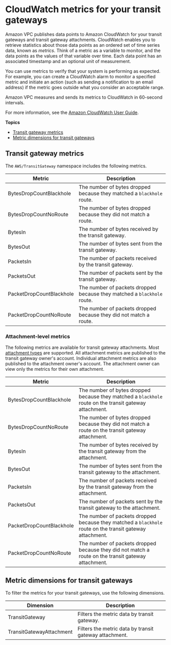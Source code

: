 # CloudWatch metrics for your transit gateways<a name="transit-gateway-cloudwatch-metrics"></a>

Amazon VPC publishes data points to Amazon CloudWatch for your transit gateways and transit gateway attachments\. CloudWatch enables you to retrieve statistics about those data points as an ordered set of time series data, known as *metrics*\. Think of a metric as a variable to monitor, and the data points as the values of that variable over time\. Each data point has an associated timestamp and an optional unit of measurement\.

You can use metrics to verify that your system is performing as expected\. For example, you can create a CloudWatch alarm to monitor a specified metric and initiate an action \(such as sending a notification to an email address\) if the metric goes outside what you consider an acceptable range\.

Amazon VPC measures and sends its metrics to CloudWatch in 60\-second intervals\.

For more information, see the [Amazon CloudWatch User Guide](https://docs.aws.amazon.com/AmazonCloudWatch/latest/monitoring/)\.

**Topics**
+ [Transit gateway metrics](#transit-gateway-metrics)
+ [Metric dimensions for transit gateways](#transit-gateway-dimensions)

## Transit gateway metrics<a name="transit-gateway-metrics"></a>

The `AWS/TransitGateway` namespace includes the following metrics\.


| Metric | Description | 
| --- | --- | 
| BytesDropCountBlackhole |  The number of bytes dropped because they matched a `blackhole` route\.  | 
| BytesDropCountNoRoute |  The number of bytes dropped because they did not match a route\.  | 
| BytesIn |  The number of bytes received by the transit gateway\.  | 
| BytesOut |  The number of bytes sent from the transit gateway\.  | 
| PacketsIn |  The number of packets received by the transit gateway\.  | 
| PacketsOut |  The number of packets sent by the transit gateway\.  | 
| PacketDropCountBlackhole |  The number of packets dropped because they matched a `blackhole` route\.  | 
| PacketDropCountNoRoute |  The number of packets dropped because they did not match a route\.  | 

### Attachment\-level metrics<a name="transit-gateway-attachment-metrics"></a>

The following metrics are available for transit gateway attachments\. Most [attachment types](how-transit-gateways-work.md#tgw-attachments-overview) are supported\. All attachment metrics are published to the transit gateway owner's account\. Individual attachment metrics are also published to the attachment owner's account\. The attachment owner can view only the metrics for their own attachment\.


| Metric | Description | 
| --- | --- | 
| BytesDropCountBlackhole |  The number of bytes dropped because they matched a `blackhole` route on the transit gateway attachment\.  | 
| BytesDropCountNoRoute |  The number of bytes dropped because they did not match a route on the transit gateway attachment\.  | 
| BytesIn |  The number of bytes received by the transit gateway from the attachment\.  | 
| BytesOut |  The number of bytes sent from the transit gateway to the attachment\.  | 
| PacketsIn |  The number of packets received by the transit gateway from the attachment\.  | 
| PacketsOut |  The number of packets sent by the transit gateway to the attachment\.  | 
| PacketDropCountBlackhole |  The number of packets dropped because they matched a `blackhole` route on the transit gateway attachment\.  | 
| PacketDropCountNoRoute |  The number of packets dropped because they did not match a route on the transit gateway attachment\.  | 

## Metric dimensions for transit gateways<a name="transit-gateway-dimensions"></a>

To filter the metrics for your transit gateways, use the following dimensions\.


| Dimension | Description | 
| --- | --- | 
| TransitGateway |  Filters the metric data by transit gateway\.  | 
| TransitGatewayAttachment |  Filters the metric data by transit gateway attachment\.  | 